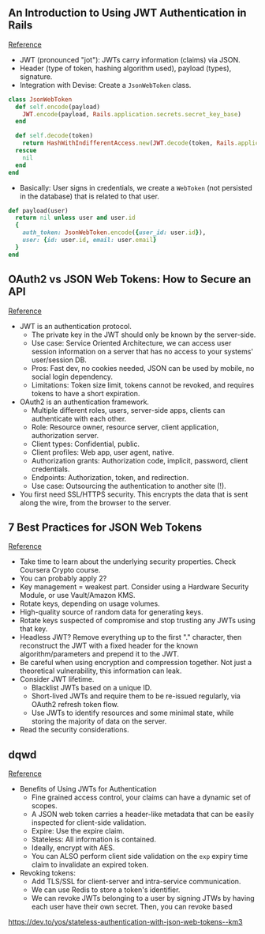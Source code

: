 ## An Introduction to Using JWT Authentication in Rails
[Reference](https://www.sitepoint.com/introduction-to-using-jwt-in-rails/)

- JWT (pronounced "jot"): JWTs carry information (claims) via JSON.
- Header (type of token, hashing algorithm used), payload (types), signature.
- Integration with Devise: Create a `JsonWebToken` class.

``` ruby
class JsonWebToken
  def self.encode(payload)
    JWT.encode(payload, Rails.application.secrets.secret_key_base)
  end

  def self.decode(token)
    return HashWithIndifferentAccess.new(JWT.decode(token, Rails.application.secrets.secret_key_base)[0])
  rescue
    nil
  end
end
```

- Basically: User signs in credentials, we create a `WebToken` (not persisted in the database) that is related to that user.

``` ruby
def payload(user)
  return nil unless user and user.id
  {
    auth_token: JsonWebToken.encode({user_id: user.id}),
    user: {id: user.id, email: user.email}
  }
end
```

## OAuth2 vs JSON Web Tokens: How to Secure an API
[Reference](http://www.seedbox.com/en/blog/2015/06/05/oauth-2-vs-json-web-tokens-comment-securiser-un-api/)

- JWT is an authentication protocol.
  - The private key in the JWT should only be known by the server-side.
  - Use case: Service Oriented Architecture, we can access user session information on a server that has no access to your systems' user/session DB.
  - Pros: Fast dev, no cookies needed, JSON can be used by mobile, no social login dependency.
  - Limitations: Token size limit, tokens cannot be revoked, and requires tokens to have a short expiration.
- OAuth2 is an authentication framework.
  - Multiple different roles, users, server-side apps, clients can authenticate with each other.
  - Role: Resource owner, resource server, client application, authorization server.
  - Client types: Confidential, public.
  - Client profiles: Web app, user agent, native.
  - Authorization grants: Authorization code, implicit, password, client credentials.
  - Endpoints: Authorization, token, and redirection.
  - Use case: Outsourcing the authentication to another site (!).
- You first need SSL/HTTPS security. This encrypts the data that is sent along the wire, from the browser to the server.

## 7 Best Practices for JSON Web Tokens
[Reference](https://dev.to/neilmadden/7-best-practices-for-json-web-tokens)

- Take time to learn about the underlying security properties. Check Coursera Crypto course.
- You can probably apply 2?
- Key management = weakest part. Consider using a Hardware Security Module, or use Vault/Amazon KMS.
- Rotate keys, depending on usage volumes.
- High-quality source of random data for generating keys.
- Rotate keys suspected of compromise and stop trusting any JWTs using that key.
- Headless JWT? Remove everything up to the first "." character, then reconstruct the JWT with a fixed header for the known algorithm/parameters and prepend it to the JWT.
- Be careful when using encryption and compression together. Not just a theoretical vulnerability, this information can leak.
- Consider JWT lifetime.
  - Blacklist JWTs based on a unique ID.
  - Short-lived JWTs and require them to be re-issued regularly, via OAuth2 refresh token flow.
  - Use JWTs to identify resources and some minimal state, while storing the majority of data on the server.
- Read the security considerations.

## dqwd
[Reference](https://dev.to/yos/stateless-authentication-with-json-web-tokens--km3)

- Benefits of Using JWTs for Authentication
  - Fine grained access control, your claims can have a dynamic set of scopes.
  - A JSON web token carries a header-like metadata that can be easily inspected for client-side validation.
  - Expire: Use the expire claim.
  - Stateless: All information is contained.
  - Ideally, encrypt with AES.
  - You can ALSO perform client side validation on the `exp` expiry time claim to invalidate an expired token.
- Revoking tokens:
  - Add TLS/SSL for client-server and intra-service communication.
  - We can use Redis to store a token's identifier.
  - We can revoke JWTs belonging to a user by signing JTWs by having each user have their own secret. Then, you can revoke based

https://dev.to/yos/stateless-authentication-with-json-web-tokens--km3


